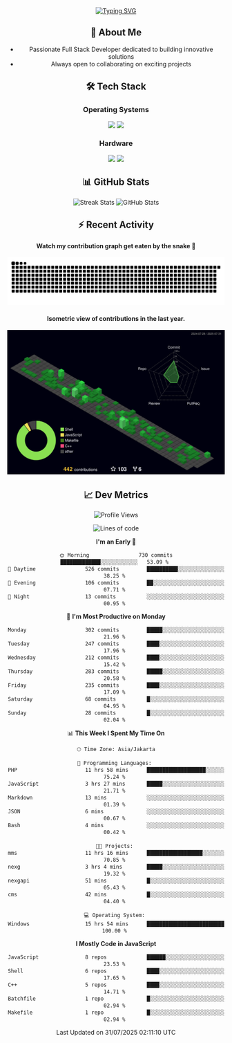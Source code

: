 <div align="center" style="max-width: 900px; margin: auto;">
<a href="https://github.com/thunderkex">
  <img src="https://readme-typing-svg.herokuapp.com?font=Fira+Code&pause=1000&center=true&vCenter=true&width=435&lines=Ha+ha!+I+am+here!;Told+you+a+storm+was+coming!" alt="Typing SVG" />
</a>

## 👋 About Me
- Passionate Full Stack Developer dedicated to building innovative solutions
- Always open to collaborating on exciting projects

## 🛠️ Tech Stack
### Operating Systems
<a href="#"><img src="https://img.shields.io/badge/Linux-FCC624?style=flat&logo=linux&logoColor=black"></a>
<a href="#"><img src="https://img.shields.io/badge/Windows-0078D6?style=flat&logo=windows&logoColor=white"></a>

### Hardware
<a href="#"><img src="https://img.shields.io/badge/Raspberry%20Pi-C51A4A?style=flat&logo=raspberrypi&logoColor=white"></a>
<a href="#"><img src="https://img.shields.io/badge/Arduino-00979D?style=flat&logo=Arduino&logoColor=white"></a>

## 📊 GitHub Stats
<div align="center">
  <img src="https://streak-stats.demolab.com?user=thunderkex&theme=tokyonight-duo&border_radius=20" alt="Streak Stats" />
  <img src="https://github-readme-stats.vercel.app/api?username=thunderkex&show_icons=true&theme=tokyonight&border_radius=20" alt="GitHub Stats" />
</div>

## ⚡ Recent Activity
<h4>Watch my contribution graph get eaten by the snake 🐍</h4>
<img width="600em" alt="thunderkex's Github commit snake" src="https://raw.githubusercontent.com/thunderkex/thunderkex/output/grid-snake-ov.svg" />

<h4>Isometric view of contributions in the last year.</h4>
<a href="./profile-3d-contrib/profile-night-green.svg">
	<img width="600em" src="./profile-3d-contrib/profile-night-green.svg">
</a>

## 📈 Dev Metrics
<!--START_SECTION:waka-->
![Profile Views](http://img.shields.io/badge/Profile%20Views-1-blue)

![Lines of code](https://img.shields.io/badge/From%20Hello%20World%20I%27ve%20Written-3.4%20million%20lines%20of%20code-blue)

**I'm an Early 🐤** 

```text
🌞 Morning                730 commits         █████████████░░░░░░░░░░░░   53.09 % 
🌆 Daytime                526 commits         ██████████░░░░░░░░░░░░░░░   38.25 % 
🌃 Evening                106 commits         ██░░░░░░░░░░░░░░░░░░░░░░░   07.71 % 
🌙 Night                  13 commits          ░░░░░░░░░░░░░░░░░░░░░░░░░   00.95 % 
```
📅 **I'm Most Productive on Monday** 

```text
Monday                   302 commits         █████░░░░░░░░░░░░░░░░░░░░   21.96 % 
Tuesday                  247 commits         ████░░░░░░░░░░░░░░░░░░░░░   17.96 % 
Wednesday                212 commits         ████░░░░░░░░░░░░░░░░░░░░░   15.42 % 
Thursday                 283 commits         █████░░░░░░░░░░░░░░░░░░░░   20.58 % 
Friday                   235 commits         ████░░░░░░░░░░░░░░░░░░░░░   17.09 % 
Saturday                 68 commits          █░░░░░░░░░░░░░░░░░░░░░░░░   04.95 % 
Sunday                   28 commits          █░░░░░░░░░░░░░░░░░░░░░░░░   02.04 % 
```


📊 **This Week I Spent My Time On** 

```text
🕑︎ Time Zone: Asia/Jakarta

💬 Programming Languages: 
PHP                      11 hrs 58 mins      ███████████████████░░░░░░   75.24 % 
JavaScript               3 hrs 27 mins       █████░░░░░░░░░░░░░░░░░░░░   21.71 % 
Markdown                 13 mins             ░░░░░░░░░░░░░░░░░░░░░░░░░   01.39 % 
JSON                     6 mins              ░░░░░░░░░░░░░░░░░░░░░░░░░   00.67 % 
Bash                     4 mins              ░░░░░░░░░░░░░░░░░░░░░░░░░   00.42 % 

🐱‍💻 Projects: 
mms                      11 hrs 16 mins      ██████████████████░░░░░░░   70.85 % 
nexg                     3 hrs 4 mins        █████░░░░░░░░░░░░░░░░░░░░   19.32 % 
nexgapi                  51 mins             █░░░░░░░░░░░░░░░░░░░░░░░░   05.43 % 
cms                      42 mins             █░░░░░░░░░░░░░░░░░░░░░░░░   04.40 % 

💻 Operating System: 
Windows                  15 hrs 54 mins      █████████████████████████   100.00 % 
```

**I Mostly Code in JavaScript** 

```text
JavaScript               8 repos             ██████░░░░░░░░░░░░░░░░░░░   23.53 % 
Shell                    6 repos             ████░░░░░░░░░░░░░░░░░░░░░   17.65 % 
C++                      5 repos             ████░░░░░░░░░░░░░░░░░░░░░   14.71 % 
Batchfile                1 repo              █░░░░░░░░░░░░░░░░░░░░░░░░   02.94 % 
Makefile                 1 repo              █░░░░░░░░░░░░░░░░░░░░░░░░   02.94 % 
```




 Last Updated on 31/07/2025 02:11:10 UTC
<!--END_SECTION:waka-->
</div>
